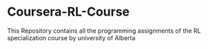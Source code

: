 # Coursera-RL-Course
This Repository contains all the programming assignments of the RL specialization course by university of Alberta
